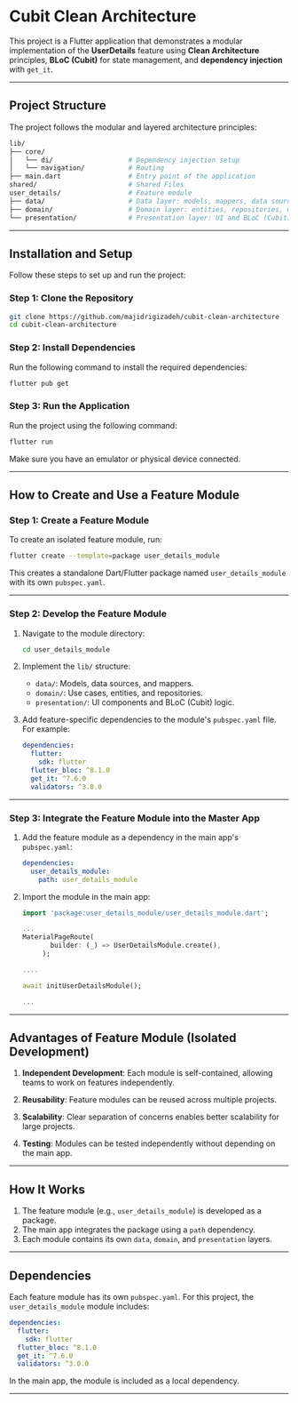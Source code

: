
# Cubit Clean Architecture

This project is a Flutter application that demonstrates a modular implementation of the **UserDetails** feature using **Clean Architecture** principles, **BLoC (Cubit)** for state management, and **dependency injection** with `get_it`.

---

## **Project Structure**

The project follows the modular and layered architecture principles:

```bash
lib/
├── core/
│   └── di/                   # Dependency injection setup
│   └── navigation/           # Routing 
├── main.dart                 # Entry point of the application
shared/                       # Shared Files
user_details/                 # Feature module
├── data/                     # Data layer: models, mappers, data sources, etc.
├── domain/                   # Domain layer: entities, repositories, use cases
└── presentation/             # Presentation layer: UI and BLoC (Cubit)
```

---

## **Installation and Setup**

Follow these steps to set up and run the project:

### **Step 1: Clone the Repository**

```bash
git clone https://github.com/majidrigizadeh/cubit-clean-architecture
cd cubit-clean-architecture
```

### **Step 2: Install Dependencies**

Run the following command to install the required dependencies:

```bash
flutter pub get
```

### **Step 3: Run the Application**

Run the project using the following command:

```bash
flutter run
```

Make sure you have an emulator or physical device connected.

---

## **How to Create and Use a Feature Module**


### **Step 1: Create a Feature Module**

To create an isolated feature module, run:

```bash
flutter create --template=package user_details_module
```

This creates a standalone Dart/Flutter package named `user_details_module` with its own `pubspec.yaml`.

---

### **Step 2: Develop the Feature Module**

1. Navigate to the module directory:

   ```bash
   cd user_details_module
   ```

2. Implement the `lib/` structure:
    - `data/`: Models, data sources, and mappers.
    - `domain/`: Use cases, entities, and repositories.
    - `presentation/`: UI components and BLoC (Cubit) logic.

3. Add feature-specific dependencies to the module's `pubspec.yaml` file. For example:

   ```yaml
   dependencies:
     flutter:
       sdk: flutter
     flutter_bloc: ^8.1.0
     get_it: ^7.6.0
     validators: ^3.0.0
   ```

---

### **Step 3: Integrate the Feature Module into the Master App**

1. Add the feature module as a dependency in the main app's `pubspec.yaml`:

   ```yaml
   dependencies:
     user_details_module:
       path: user_details_module
   ```

2. Import the module in the main app:

   ```dart
   import 'package:user_details_module/user_details_module.dart';

   ...
   MaterialPageRoute(
          builder: (_) => UserDetailsModule.create(),
        );

   ....

   await initUserDetailsModule();   

   ...
   ```

---

## **Advantages of Feature Module (Isolated Development)**

1. **Independent Development**:
   Each module is self-contained, allowing teams to work on features independently.

2. **Reusability**:
   Feature modules can be reused across multiple projects.

3. **Scalability**:
   Clear separation of concerns enables better scalability for large projects.

4. **Testing**:
   Modules can be tested independently without depending on the main app.

---

## **How It Works**

1. The feature module (e.g., `user_details_module`) is developed as a package.
2. The main app integrates the package using a `path` dependency.
3. Each module contains its own `data`, `domain`, and `presentation` layers.

---

## **Dependencies**

Each feature module has its own `pubspec.yaml`. For this project, the `user_details_module` module includes:

```yaml
dependencies:
  flutter:
    sdk: flutter
  flutter_bloc: ^8.1.0
  get_it: ^7.6.0
  validators: ^3.0.0
```

In the main app, the module is included as a local dependency.

---
